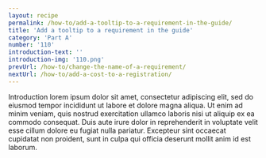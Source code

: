 ```yaml
---
layout: recipe
permalink: /how-to/add-a-tooltip-to-a-requirement-in-the-guide/
title: 'Add a tooltip to a requirement in the guide'
category: 'Part A'
number: '110'
introduction-text: ''
introduction-img: '110.png'
prevUrl: /how-to/change-the-name-of-a-requirement/
nextUrl: /how-to/add-a-cost-to-a-registration/
---
```


Introduction lorem ipsum dolor sit amet, consectetur adipiscing elit, sed do eiusmod tempor incididunt ut labore et dolore magna aliqua. Ut enim ad minim veniam, quis nostrud exercitation ullamco laboris nisi ut aliquip ex ea commodo consequat. Duis aute irure dolor in reprehenderit in voluptate velit esse cillum dolore eu fugiat nulla pariatur. Excepteur sint occaecat cupidatat non proident, sunt in culpa qui officia deserunt mollit anim id est laborum.

